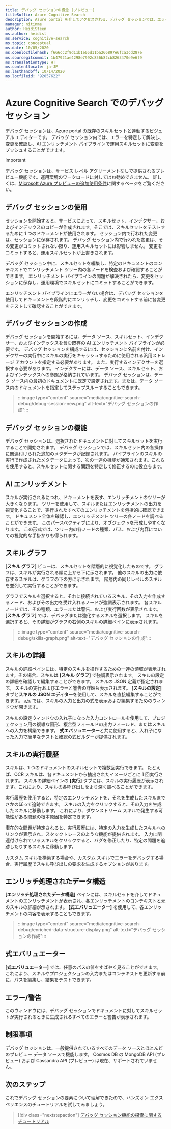 ```yaml
---
title: デバッグ セッションの概念 (プレビュー)
titleSuffix: Azure Cognitive Search
description: Azure portal を介してアクセスされる、デバッグ セッションでは、エラーを特定して修正し、変更を確認し、AI エンリッチメント パイプラインでスキルセットに変更をプッシュできる環境などの IDE が提供されます。 デバッグ セッションはプレビュー段階です。
manager: nitinme
author: HeidiSteen
ms.author: heidist
ms.service: cognitive-search
ms.topic: conceptual
ms.date: 10/05/2020
ms.openlocfilehash: f666cc2f9d11b1e05d11ba266897e6fca3cd287e
ms.sourcegitcommit: 1b47921ae4298e7992c856b82cb8263470e9e6f9
ms.translationtype: HT
ms.contentlocale: ja-JP
ms.lasthandoff: 10/14/2020
ms.locfileid: "92057622"
---
```

# <a name="debug-sessions-in-azure-cognitive-search"></a>Azure Cognitive Search でのデバッグ セッション

デバッグ セッションは、Azure portal の既存のスキルセットと連動するビジュアル エディターです。 デバッグ セッション内では、エラーを特定して解決し、変更を確認し、AI エンリッチメント パイプラインで運用スキルセットに変更をプッシュすることができます。

> [!Important]
> デバッグ セッションは、サービス レベル アグリーメントなしで提供されるプレビュー機能です。運用環境のワークロードに対してはお勧めできません。 詳しくは、[Microsoft Azure プレビューの追加使用条件](https://azure.microsoft.com/support/legal/preview-supplemental-terms/)に関するページをご覧ください。
>

## <a name="using-debug-sessions"></a>デバッグ セッションの使用

セッションを開始すると、サービスによって、スキルセット、インデクサー、およびインデックスのコピーが作成されます。そこでは、スキルセットをテストするために 1 つのドキュメントが使用されます。 セッション内で行われた変更は、セッションに保存されます。 デバッグ セッション内で行われた変更は、その変更がコミットされない限り、運用スキルセットには影響しません。 変更をコミットすると、運用スキルセットが上書きされます。

デバッグ セッション中に、スキルセットを編集し、特定のドキュメントのコンテキストでエンリッチメント ツリー内の各ノードを検査および確認することができます。 エンリッチメント パイプラインの問題が解決されたら、変更をセッションに保存し、運用環境でスキルセットにコミットすることができます。 

エンリッチメント パイプラインにエラーがない場合は、デバッグ セッションを使用してドキュメントを段階的にエンリッチし、変更をコミットする前に各変更をテストして確認することができます。

## <a name="creating-a-debug-session"></a>デバッグ セッションの作成

デバッグ セッションを開始するには、データ ソース、スキルセット、インデクサー、およびインデックスを含む既存の AI エンリッチメント パイプラインが必要です。 デバッグ セッションを構成するには、セッションに名前を付け、インデクサーの実行中にスキルの実行をキャッシュするために使用される汎用ストレージ アカウントを指定する必要があります。 また、実行するインデクサーを選択する必要があります。 インデクサーには、データ ソース、スキルセット、およびインデックスへの参照が格納されています。 デバッグ セッションは、データ ソース内の最初のドキュメントに既定で設定されます。または、データ ソース内のドキュメントを指定してステップスルーすることもできます。

> :::image type="content" source="media/cognitive-search-debug/debug-session-new.png" alt-text="デバッグ セッションの作成":::

## <a name="debug-session-features"></a>デバッグ セッションの機能

デバッグ セッションは、選択されたドキュメントに対してスキルセットを実行することで開始されます。 デバッグ セッションでは、スキルセット内の各操作に関連付けられた追加のメタデータが記録されます。 パイプラインのスキルの実行で作成されたメタデータによって、次の一連の機能が通知されます。これらを使用すると、スキルセットに関する問題を特定して修正するのに役立ちます。

## <a name="ai-enrichments"></a>AI エンリッチメント

スキルが実行されるにつれ、ドキュメントを表す、エンリッチメントのツリーが大きくなります。 ツリーを使用して、スキルまたはエンリッチメントの出力を視覚化することで、実行されたすべてのエンリッチメントを包括的に確認できます。 ドキュメント全体を確認し、エンリッチメント ツリーの各ノードを調べることができます。 このパースペクティブにより、オブジェクトを形成しやすくなります。 この形式では、ツリー内の各ノードの種類、パス、および内容についての視覚的な手掛かりも得られます。

## <a name="skill-graph"></a>スキル グラフ

**[スキル グラフ]** ビューは、スキルセットを階層的に視覚化したものです。 グラフは、スキルが実行される順に上から下に示されます。 他のスキルの出力に依存するスキルは、グラフの下の方に示されます。 階層内の同じレベルのスキルを並列して実行することができます。 

グラフでスキルを選択すると、それに接続されているスキル、その入力を作成するノード、およびその出力を受け入れるノードが強調表示されます。 各スキル ノードでは、その種類、エラーまたは警告、および実行回数が表示されます。 **[スキル グラフ]** では、デバッグまたは強化するスキルを選択します。 スキルを選択すると、その詳細がグラフの右側のスキルの詳細ペインに表示されます。

> :::image type="content" source="media/cognitive-search-debug/skills-graph.png" alt-text="デバッグ セッションの作成":::

## <a name="skill-details"></a>スキルの詳細

スキルの詳細ペインには、特定のスキルを操作するための一連の領域が表示されます。その場合、スキルは **[スキル グラフ]** で強調表示されます。 スキルの設定の詳細を確認して編集することができます。 スキルの JSON 定義が指定されます。 スキルの実行およびエラーと警告の詳細も表示されます。 **[スキルの設定]** タブと**スキルの JSON エディター**を使用して、スキルを直接編集することができます。 [`</>`](#expression-evaluator) では、スキルの入力と出力の式を表示および編集するためのウィンドウが開きます。

スキルの設定ウィンドウの入れ子になった入力コントロールを使用して、プロジェクション用の複雑な図形、複合型フィールドの出力フィールド、またはスキルへの入力を構築できます。 **式エバリュエーター**と共に使用すると、入れ子になった入力で簡単なテストと確認の式ビルダーが提供されます。

## <a name="skill-execution-history"></a>スキルの実行履歴

スキルは、1 つのドキュメントのスキルセットで複数回実行できます。 たとえば、OCR スキルは、各ドキュメントから抽出されたイメージごとに 1 回実行されます。 スキルの詳細ペインの **[実行]** タブには、スキルの実行履歴が表示されます。これにより、スキルの各呼び出しをより深く調べることができます。 

実行履歴を使用すると、特定のエンリッチメントを、それを生成したスキルまでさかのぼって追跡できます。 スキルの入力をクリックすると、その入力を生成したスキルに移動します。 これにより、ダウンストリーム スキルで発生する可能性がある問題の根本原因を特定できます。 

潜在的な問題が特定されると、実行履歴には、特定の入力を生成したスキルへのリンクが表示され、スタックトレースのような機能が提供されます。 入力に関連付けられているスキルをクリックすると、バグを修正したり、特定の問題を追跡したりするスキルに移動します。

カスタム スキルを構築する場合や、カスタム スキルでエラーをデバッグする場合、実行履歴でスキル呼び出しの要求を生成するオプションがあります。

## <a name="enriched-data-structure"></a>エンリッチ処理されたデータ構造

**[エンリッチ処理されたデータ構造]** ペインには、スキルセットを介してドキュメントのエンリッチメントが表示され、各エンリッチメントのコンテキストと元のスキルの詳細が示されます。 **[式エバリュエーター]** を使用して、各エンリッチメントの内容を表示することもできます。

> :::image type="content" source="media/cognitive-search-debug/enriched-data-structure-display.png" alt-text="デバッグ セッションの作成":::

## <a name="expression-evaluator"></a>式エバリュエーター

**[式エバリュエーター]** では、任意のパスの値をすばやく見ることができます。 これにより、スキルやプロジェクションの入力またはコンテキストを更新する前に、パスを編集し、結果をテストできます。

## <a name="errorswarnings"></a>エラー/警告

このウィンドウには、デバッグ セッションでドキュメントに対してスキルセットが実行されるときに生成されるすべてのエラーと警告が表示されます。

## <a name="limitations"></a>制限事項

デバッグ セッションは、一般提供されているすべてのデータ ソースとほとんどのプレビュー データ ソースで機能します。 Cosmos DB の MongoDB API (プレビュー) および Cassandra API (プレビュー) は現在、サポートされていません。

## <a name="next-steps"></a>次のステップ

これでデバッグ セッションの要素について理解できたので、ハンズオン エクスペリエンスのチュートリアルを試してみましょう。

> [!div class="nextstepaction"]
> [デバッグ セッション機能の探索に関するチュートリアル](./cognitive-search-tutorial-debug-sessions.md)